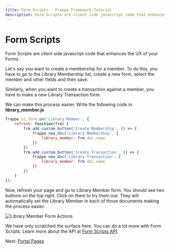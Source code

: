 ```yaml
---
title: Form Scripts - Frappe Framework Tutorial
description: Form Scripts are client side javascript code that enhances the UX of your Forms
---
```


# Form Scripts

Form Scripts are client side javascript code that enhances the UX of your Forms.

Let's say you want to create a membership for a member. To do this, you have to
go to the Library Membership list, create a new form, select the member and
other fields and then save.

Similarly, when you want to create a transaction against a member, you have to
make a new Library Transaction form.

We can make this process easier. Write the following code in **library_member.js**

```js
frappe.ui.form.on('Library Member', {
    refresh: function(frm) {
        frm.add_custom_button('Create Membership', () => {
            frappe.new_doc('Library Membership', {
                library_member: frm.doc.name
            })
        })
        frm.add_custom_button('Create Transaction', () => {
            frappe.new_doc('Library Transaction', {
                library_member: frm.doc.name
            })
        })
    }
});
```

Now, refresh your page and go to Library Member form. You should see two buttons
on the top right. Click on them to try them out. They will automatically set the
Library Member in each of those documents making the process easier.

![Library Member Form Actions](/assets/frappe_docs/tutorial/library-member-form-actions.png)

We have only scratched the surface here. You can do a lot more with Form
Scripts. Learn more about the API at [Form Scripts
API](/docs/user/en/api/form).

Next: [Portal Pages](/docs/user/en/tutorial/portal-pages)
